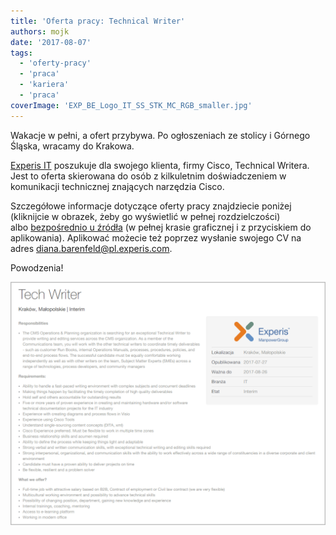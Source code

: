 ```yaml
---
title: 'Oferta pracy: Technical Writer'
authors: mojk
date: '2017-08-07'
tags:
  - 'oferty-pracy'
  - 'praca'
  - 'kariera'
  - 'praca'
coverImage: 'EXP_BE_Logo_IT_SS_STK_MC_RGB_smaller.jpg'
---
```


Wakacje w pełni, a ofert przybywa. Po ogłoszeniach ze stolicy i Górnego Śląska,
wracamy do Krakowa.

<!--truncate-->

[Experis IT](http://www.experis.pl/) poszukuje dla swojego klienta, firmy Cisco,
Technical Writera. Jest to oferta skierowana do osób z kilkuletnim
doświadczeniem w komunikacji technicznej znających narzędzia Cisco.

Szczegółowe informacje dotyczące oferty pracy znajdziecie poniżej (kliknijcie w
obrazek, żeby go wyświetlić w pełnej rozdzielczości)
albo [bezpośrednio u źródła](http://www.experis.pl/szukaj-pracy/oferty-pracy/?ad_name=tech-writer&ad_id=2167) (w
pełnej krasie graficznej i z przyciskiem do aplikowania). Aplikować możecie też
poprzez wysłanie swojego CV na
adres [diana.barenfeld@pl.experis.com](mailto:diana.barenfeld@pl.experis.com).

Powodzenia!

![](images/experis_it_tech_writer_cisco.png)
